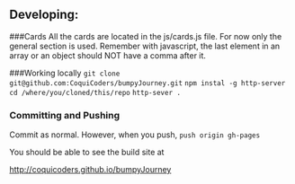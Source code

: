 ## Developing:

###Cards
All the cards are located in the js/cards.js file.  For now only the general section is used.
Remember with javascript, the last element in an array or an object should NOT have a comma after it.

###Working locally
`git clone git@github.com:CoquiCoders/bumpyJourney.git`
`npm instal -g http-server`
`cd /where/you/cloned/this/repo`
`http-sever .`

### Committing and Pushing
Commit as normal.
However, when you push,
`push origin gh-pages`

You should be able to see the build site at

http://coquicoders.github.io/bumpyJourney

